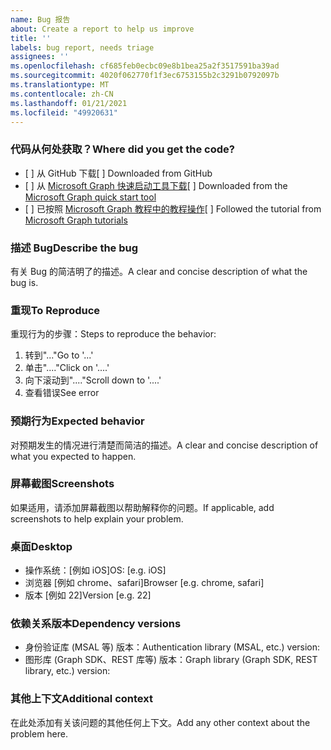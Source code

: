 ```yaml
---
name: Bug 报告
about: Create a report to help us improve
title: ''
labels: bug report, needs triage
assignees: ''
ms.openlocfilehash: cf685feb0ecbc09e8b1bea25a2f3517591ba39ad
ms.sourcegitcommit: 4020f062770f1f3ec6753155b2c3291b0792097b
ms.translationtype: MT
ms.contentlocale: zh-CN
ms.lasthandoff: 01/21/2021
ms.locfileid: "49920631"
---
```

### <a name="where-did-you-get-the-code"></a><span data-ttu-id="4b07d-102">代码从何处获取？</span><span class="sxs-lookup"><span data-stu-id="4b07d-102">Where did you get the code?</span></span>

- <span data-ttu-id="4b07d-103">[ ] 从 GitHub 下载</span><span class="sxs-lookup"><span data-stu-id="4b07d-103">[ ] Downloaded from GitHub</span></span>
- <span data-ttu-id="4b07d-104">[ ] 从 [Microsoft Graph 快速启动工具下载](https://developer.microsoft.com/graph/quick-start)</span><span class="sxs-lookup"><span data-stu-id="4b07d-104">[ ] Downloaded from the [Microsoft Graph quick start tool](https://developer.microsoft.com/graph/quick-start)</span></span>
- <span data-ttu-id="4b07d-105">[ ] 已按照 [Microsoft Graph 教程中的教程操作](https://docs.microsoft.com/graph/tutorials)</span><span class="sxs-lookup"><span data-stu-id="4b07d-105">[ ] Followed the tutorial from [Microsoft Graph tutorials](https://docs.microsoft.com/graph/tutorials)</span></span>

### <a name="describe-the-bug"></a><span data-ttu-id="4b07d-106">描述 Bug</span><span class="sxs-lookup"><span data-stu-id="4b07d-106">Describe the bug</span></span>

<span data-ttu-id="4b07d-107">有关 Bug 的简洁明了的描述。</span><span class="sxs-lookup"><span data-stu-id="4b07d-107">A clear and concise description of what the bug is.</span></span>

### <a name="to-reproduce"></a><span data-ttu-id="4b07d-108">重现</span><span class="sxs-lookup"><span data-stu-id="4b07d-108">To Reproduce</span></span>

<span data-ttu-id="4b07d-109">重现行为的步骤：</span><span class="sxs-lookup"><span data-stu-id="4b07d-109">Steps to reproduce the behavior:</span></span>

1. <span data-ttu-id="4b07d-110">转到"..."</span><span class="sxs-lookup"><span data-stu-id="4b07d-110">Go to '...'</span></span>
1. <span data-ttu-id="4b07d-111">单击"...."</span><span class="sxs-lookup"><span data-stu-id="4b07d-111">Click on '....'</span></span>
1. <span data-ttu-id="4b07d-112">向下滚动到"...."</span><span class="sxs-lookup"><span data-stu-id="4b07d-112">Scroll down to '....'</span></span>
1. <span data-ttu-id="4b07d-113">查看错误</span><span class="sxs-lookup"><span data-stu-id="4b07d-113">See error</span></span>

### <a name="expected-behavior"></a><span data-ttu-id="4b07d-114">预期行为</span><span class="sxs-lookup"><span data-stu-id="4b07d-114">Expected behavior</span></span>

<span data-ttu-id="4b07d-115">对预期发生的情况进行清楚而简洁的描述。</span><span class="sxs-lookup"><span data-stu-id="4b07d-115">A clear and concise description of what you expected to happen.</span></span>

### <a name="screenshots"></a><span data-ttu-id="4b07d-116">屏幕截图</span><span class="sxs-lookup"><span data-stu-id="4b07d-116">Screenshots</span></span>

<span data-ttu-id="4b07d-117">如果适用，请添加屏幕截图以帮助解释你的问题。</span><span class="sxs-lookup"><span data-stu-id="4b07d-117">If applicable, add screenshots to help explain your problem.</span></span>

### <a name="desktop"></a><span data-ttu-id="4b07d-118">桌面</span><span class="sxs-lookup"><span data-stu-id="4b07d-118">Desktop</span></span>

- <span data-ttu-id="4b07d-119">操作系统：[例如 iOS]</span><span class="sxs-lookup"><span data-stu-id="4b07d-119">OS: [e.g. iOS]</span></span>
- <span data-ttu-id="4b07d-120">浏览器 [例如 chrome、safari]</span><span class="sxs-lookup"><span data-stu-id="4b07d-120">Browser [e.g. chrome, safari]</span></span>
- <span data-ttu-id="4b07d-121">版本 [例如 22]</span><span class="sxs-lookup"><span data-stu-id="4b07d-121">Version [e.g. 22]</span></span>

### <a name="dependency-versions"></a><span data-ttu-id="4b07d-122">依赖关系版本</span><span class="sxs-lookup"><span data-stu-id="4b07d-122">Dependency versions</span></span>

- <span data-ttu-id="4b07d-123">身份验证库 (MSAL 等) 版本：</span><span class="sxs-lookup"><span data-stu-id="4b07d-123">Authentication library (MSAL, etc.) version:</span></span>
- <span data-ttu-id="4b07d-124">图形库 (Graph SDK、REST 库等) 版本：</span><span class="sxs-lookup"><span data-stu-id="4b07d-124">Graph library (Graph SDK, REST library, etc.) version:</span></span>

### <a name="additional-context"></a><span data-ttu-id="4b07d-125">其他上下文</span><span class="sxs-lookup"><span data-stu-id="4b07d-125">Additional context</span></span>

<span data-ttu-id="4b07d-126">在此处添加有关该问题的其他任何上下文。</span><span class="sxs-lookup"><span data-stu-id="4b07d-126">Add any other context about the problem here.</span></span>
